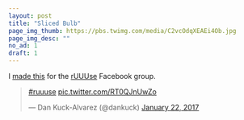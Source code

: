 ```yaml
---
layout: post
title: "Sliced Bulb"
page_img_thumb: https://pbs.twimg.com/media/C2vcOdqXEAEi4Ob.jpg
page_img_desc: ""
no_ad: 1
draft: 1
---
```


I <a href="https://www.facebook.com/photo.php?fbid=10209686818021490&set=gm.1294739860589885&type=3&theater">made this</a> for the <a href="https://www.facebook.com/groups/1144470838950122/">rUUUse</a> Facebook group. 

<blockquote class="twitter-tweet" data-lang="en"><p lang="und" dir="ltr"><a href="https://twitter.com/hashtag/ruuuse?src=hash">#ruuuse</a> <a href="https://t.co/RT0QJnUwZo">pic.twitter.com/RT0QJnUwZo</a></p>&mdash; Dan Kuck-Alvarez (@dankuck) <a href="https://twitter.com/dankuck/status/822993584144220162">January 22, 2017</a></blockquote>
<script async src="//platform.twitter.com/widgets.js" charset="utf-8"></script>
